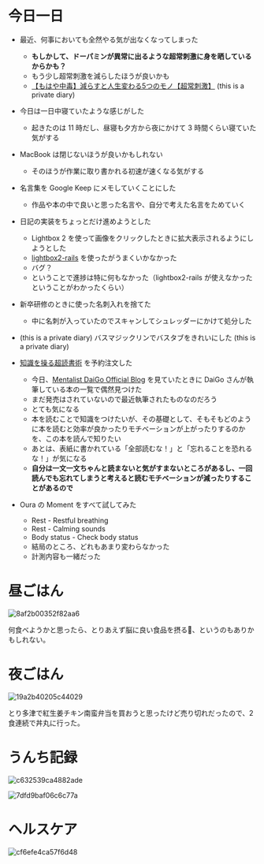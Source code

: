 # 今日一日
- 最近、何事においても全然やる気が出なくなってしまった
    - **もしかして、ドーパミンが異常に出るような超常刺激に身を晒しているからかも？**
    - もう少し超常刺激を減らしたほうが良いかも
    - [【もはや中毒】減らすと人生変わる5つのモノ【超常刺激】](https://daigoblog.jp/paranormal-stimulation/)
 (this is a private diary)

- 今日は一日中寝ていたような感じがした
    - 起きたのは 11 時だし、昼寝も夕方から夜にかけて 3 時間くらい寝ていた気がする

- MacBook は閉じないほうが良いかもしれない
    - そのほうが作業に取り書かれる初速が速くなる気がする

- 名言集を Google Keep にメモしていくことにした
    - 作品や本の中で良いと思った名言や、自分で考えた名言をためていく

- 日記の実装をちょっとだけ進めようとした
    - Lightbox 2 を使って画像をクリックしたときに拡大表示されるようにしようとした
    - [lightbox2-rails](https://github.com/gavinkflam/lightbox2-rails) を使ったがうまくいかなかった
    - バグ？
    - ということで進捗は特に何もなかった（lightbox2-rails が使えなかったということがわかったくらい）

- 新卒研修のときに使った名刺入れを捨てた
    - 中に名刺が入っていたのでスキャンしてシュレッダーにかけて処分した

-  (this is a private diary) バスマジックリンでバスタブをきれいにした
 (this is a private diary)

- [知識を操る超読書術](https://www.amazon.co.jp/gp/product/4761274565) を予約注文した
    - 今日、[Mentalist DaiGo Official Blog](https://daigoblog.jp) を見ていたときに DaiGo さんが執筆している本の一覧で偶然見つけた
    - まだ発売はされていないので最近執筆されたものなのだろう
    - とても気になる
    - 本を読むことで知識をつけたいが、その基礎として、そもそもどのように本を読むと効率が良かったりモチベーションが上がったりするのかを、この本を読んで知りたい
    - あとは、表紙に書かれている「全部読むな！」と「忘れることを恐れるな！」が気になる
    - **自分は一文一文ちゃんと読まないと気がすまないところがあるし、一回読んでも忘れてしまうと考えると読むモチベーションが減ったりすることがあるので**

- Oura の Moment をすべて試してみた
    - Rest - Restful breathing
    - Rest - Calming sounds
    - Body status - Check body status
    - 結局のところ、どれもあまり変わらなかった
    - 計測内容も一緒だった

# 昼ごはん
![8af2b00352f82aa6](https://noraworld.github.io/box-bulbasaur/2019/11/8af2b00352f82aa6.jpg)

何食べようかと思ったら、とりあえず脳に良い食品を摂る、というのもありかもしれない。

# 夜ごはん
![19a2b40205c44029](https://noraworld.github.io/box-bulbasaur/2019/11/19a2b40205c44029.jpg)

とり多津で紅生姜チキン南蛮弁当を買おうと思ったけど売り切れだったので、2 食連続で丼丸に行った。

# うんち記録
![c632539ca4882ade](https://noraworld.github.io/box-bulbasaur/2019/11/c632539ca4882ade.png)

![7dfd9baf06c6c77a](https://noraworld.github.io/box-bulbasaur/2019/11/7dfd9baf06c6c77a.png)

# ヘルスケア
![cf6efe4ca57f6d48](https://noraworld.github.io/box-bulbasaur/2019/11/cf6efe4ca57f6d48.png)
